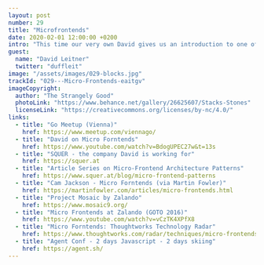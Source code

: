 ```yaml
---
layout: post
number: 29
title: "Microfrontends"
date: 2020-02-01 12:00:00 +0200
intro: "This time our very own David gives us an introduction to one of his favorite topics. Microfrontends may not be new, yet they are a recurring theme in various teams and companies. What they are about and where this idea is moving to, David will give us an overview."
guest:
  name: "David Leitner"
  twitter: "duffleit"
image: "/assets/images/029-blocks.jpg"
trackId: "029---Micro-Frontends-eaitgv"
imageCopyright:
  author: "The Strangely Good"
  photoLink: "https://www.behance.net/gallery/26625607/Stacks-Stones"
  licenseLink: "https://creativecommons.org/licenses/by-nc/4.0/"
links:
  - title: "Go Meetup (Vienna)"
    href: https://www.meetup.com/viennago/
  - title: "David on Micro Forntends"
    href: https://www.youtube.com/watch?v=BdogUPEC27w&t=13s
  - title: "SQUER - the company David is working for"
    href: https://squer.at
  - title: "Article Series on Micro-Frontend Architecture Patterns"
    href: https://www.squer.at/blog/micro-frontend-patterns
  - title: "Cam Jackson - Micro Forntends (via Martin Fowler)"
    href: https://martinfowler.com/articles/micro-frontends.html
  - title: "Project Mosaic by Zalando"
    href: https://www.mosaic9.org/
  - title: "Micro Frontends at Zalando (GOTO 2016)"
    href: https://www.youtube.com/watch?v=vCzTK4XPfX8
  - title: "Micro Forntends: Thoughtworks Technology Radar"
    href: https://www.thoughtworks.com/radar/techniques/micro-frontends
  - title: "Agent Conf - 2 days Javascript - 2 days skiing"
    href: https://agent.sh/
---
```

